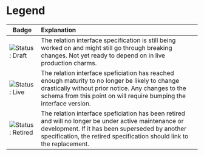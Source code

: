 # Legend

| Badge | Explanation |
| ----- | :---------- |
| ![Status: Draft](https://img.shields.io/badge/Status-Draft-orange) | The relation interface specification is still being worked on and might still go through breaking changes. Not yet ready to depend on in live production charms. |
| ![Status: Live](https://img.shields.io/badge/Status-Live-darkgreen) | The relation interface speficiation has reached enough maturity to no longer be likely to change drastically without prior notice. Any changes to the schema from this point on will require bumping the interface version. |
| ![Status: Retired](https://img.shields.io/badge/Status-Retired-inactive) | The relation interface speficiation has been retired and will no longer be under active maintenance or development. If it has been superseded by another specification, the retired specification should link to the replacement. |
